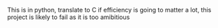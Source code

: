 This is in python, translate to C if efficiency is going to matter a lot, this project is likely to fail as it is too amibitious 
